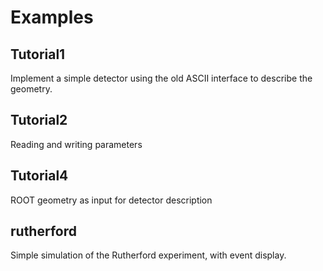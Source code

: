 # Examples

## Tutorial1

Implement a simple detector using the old ASCII interface to describe the geometry.

## Tutorial2

Reading and writing parameters

## Tutorial4

ROOT geometry as input for detector description

## rutherford

Simple simulation of the Rutherford experiment, with event display.
